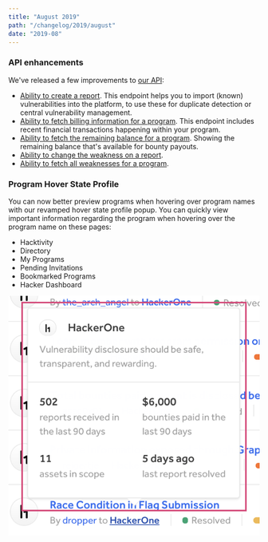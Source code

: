 ```yaml
---
title: "August 2019"
path: "/changelog/2019/august"
date: "2019-08"
---
```


### API enhancements

We've released a few improvements to [our API](https://api.hackerone.com/docs/v1):
* [Ability to create a report](https://api.hackerone.com/docs/v1#/reports/create). This endpoint helps you to import (known) vulnerabilities into the platform, to use these for duplicate detection or central vulnerability management. 
* [Ability to fetch billing information for a program](). This endpoint includes recent financial transactions happening within your program.
* [Ability to fetch the remaining balance for a program](). Showing the remaining balance that's available for bounty payouts.
* [Ability to change the weakness on a report](https://api.hackerone.com/docs/v1#/reports/weakness/update).
* [Ability to fetch all weaknesses for a program](https://api.hackerone.com/docs/v1#/programs/weaknesses/index).

### Program Hover State Profile

You can now better preview programs when hovering over program names with our revamped hover state profile popup. You can quickly view important information regarding the program when hovering over the program name on these pages:

* Hacktivity
* Directory
* My Programs
* Pending Invitations
* Bookmarked Programs
* Hacker Dashboard

![program hover state popup](./images/aug_2019_program_hover_state.png)
